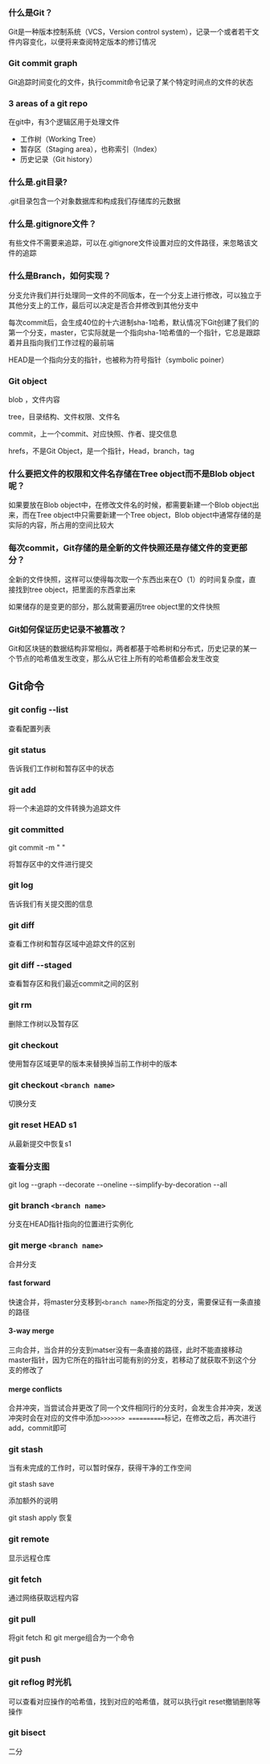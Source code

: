 ### 什么是Git？

Git是一种版本控制系统（VCS，Version control system），记录一个或者若干文件内容变化，以便将来查阅特定版本的修订情况



### Git commit graph

Git追踪时间变化的文件，执行commit命令记录了某个特定时间点的文件的状态

### 3 areas of a git repo

在git中，有3个逻辑区用于处理文件

- 工作树（Working Tree）
- 暂存区（Staging area），也称索引（Index）
- 历史记录（Git history）



### 什么是.git目录?

.git目录包含一个对象数据库和构成我们存储库的元数据

### 什么是.gitignore文件？

有些文件不需要来追踪，可以在.gitignore文件设置对应的文件路径，来忽略该文件的追踪

### 什么是Branch，如何实现？

 分支允许我们并行处理同一文件的不同版本，在一个分支上进行修改，可以独立于其他分支上的工作，最后可以决定是否合并修改到其他分支中

每次commit后，会生成40位的十六进制sha-1哈希，默认情况下Git创建了我们的第一个分支，master，它实际就是一个指向sha-1哈希值的一个指针，它总是跟踪着并且指向我们工作过程的最前端

HEAD是一个指向分支的指针，也被称为符号指针（symbolic poiner）

### Git object

blob ，文件内容

tree，目录结构、文件权限、文件名

commit，上一个commit、对应快照、作者、提交信息

hrefs，不是Git Object，是一个指针，Head，branch，tag

### 什么要把文件的权限和文件名存储在Tree object而不是Blob object呢？

如果要放在Blob object中，在修改文件名的时候，都需要新建一个Blob object出来，而在Tree object中只需要新建一个Tree object，Blob object中通常存储的是实际的内容，所占用的空间比较大

### 每次commit，Git存储的是全新的文件快照还是存储文件的变更部分？

全新的文件快照，这样可以使得每次取一个东西出来在O（1）的时间复杂度，直接找到tree object，把里面的东西拿出来

如果储存的是变更的部分，那么就需要遍历tree object里的文件快照

### Git如何保证历史记录不被篡改？

Git和区块链的数据结构非常相似，两者都基于哈希树和分布式，历史记录的某一个节点的哈希值发生改变，那么从它往上所有的哈希值都会发生改变

## Git命令

### git config --list

查看配置列表

### git status

告诉我们工作树和暂存区中的状态

### git add

将一个未追踪的文件转换为追踪文件

### git committed

git commit -m " "

将暂存区中的文件进行提交

### git log

告诉我们有关提交图的信息

### git diff

查看工作树和暂存区域中追踪文件的区别

### git diff --staged

查看暂存区和我们最近commit之间的区别

### git rm

删除工作树以及暂存区

### git checkout

使用暂存区域更早的版本来替换掉当前工作树中的版本

### git checkout `<branch name>`

切换分支

### git reset HEAD s1

从最新提交中恢复s1

### 查看分支图

git log --graph --decorate --oneline --simplify-by-decoration --all

### git branch `<branch name>`

分支在HEAD指针指向的位置进行实例化

### git merge `<branch name>`

合并分支

#### fast forward 

快速合并，将master分支移到`<branch name>`所指定的分支，需要保证有一条直接的路径

#### 3-way merge

三向合并，当合并的分支到matser没有一条直接的路径，此时不能直接移动master指针，因为它所在的指针出可能有别的分支，若移动了就获取不到这个分支的修改了



#### merge conflicts

合并冲突，当尝试合并更改了同一个文件相同行的分支时，会发生合并冲突，发送冲突时会在对应的文件中添加`>>>>>>> ==========`标记，在修改之后，再次进行add，commit即可



### git stash

当有未完成的工作时，可以暂时保存，获得干净的工作空间

 git stash save 

添加额外的说明

git stash apply 恢复

### git remote

显示远程仓库 

### git fetch

通过网络获取远程内容

### git pull

将git fetch 和 git merge组合为一个命令

### git push



### git reflog 时光机

可以查看对应操作的哈希值，找到对应的哈希值，就可以执行git reset撤销删除等操作

### git bisect

二分